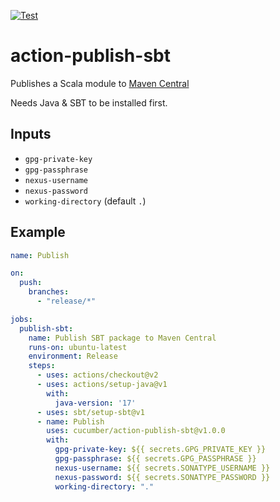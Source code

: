 [![Test](https://github.com/cucumber/action-publish-sbt/actions/workflows/test.yml/badge.svg)](https://github.com/cucumber/action-publish-sbt/actions/workflows/test.yml)

# action-publish-sbt

Publishes a Scala module to [Maven Central](https://search.maven.org/)

Needs Java & SBT to be installed first.

## Inputs

* `gpg-private-key`
* `gpg-passphrase`
* `nexus-username`
* `nexus-password`
* `working-directory` (default `.`)

## Example

```yaml
name: Publish

on:
  push:
    branches:
      - "release/*"

jobs:
  publish-sbt:
    name: Publish SBT package to Maven Central
    runs-on: ubuntu-latest
    environment: Release
    steps:
      - uses: actions/checkout@v2
      - uses: actions/setup-java@v1
        with:
          java-version: '17'
      - uses: sbt/setup-sbt@v1
      - name: Publish
        uses: cucumber/action-publish-sbt@v1.0.0
        with:
          gpg-private-key: ${{ secrets.GPG_PRIVATE_KEY }}
          gpg-passphrase: ${{ secrets.GPG_PASSPHRASE }}
          nexus-username: ${{ secrets.SONATYPE_USERNAME }}
          nexus-password: ${{ secrets.SONATYPE_PASSWORD }}
          working-directory: "."
```
